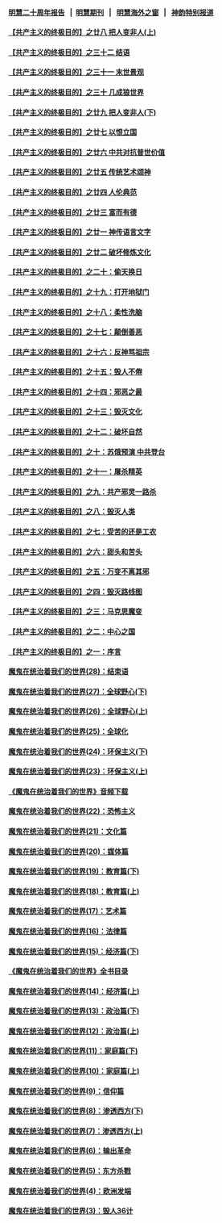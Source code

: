 #### [明慧二十周年报告](https://github.com/gfw-breaker/mh-reports/blob/master/README.md?t=07210620) &nbsp;&nbsp;|&nbsp;&nbsp;[明慧期刊](https://github.com/gfw-breaker/mh-qikan) &nbsp;&nbsp;|&nbsp;&nbsp; [明慧海外之窗](https://github.com/gfw-breaker/mh-news/blob/master/README.md?t=07210620) &nbsp;&nbsp;|&nbsp;&nbsp; [神韵特别报道](https://github.com/gfw-breaker/mh-news/blob/master/shenyun.md?t=07210620) 

#### [【共产主义的终极目的】之廿八 把人变非人(上)](../pages/nsc422/n11340492.md?t=07210620) 

#### [【共产主义的终极目的】之三十二 结语](../pages/nsc422/n11360535.md?t=07210620) 

#### [【共产主义的终极目的】之三十一 末世景观](../pages/nsc422/n11351129.md?t=07210620) 

#### [【共产主义的终极目的】之三十 几成狼世界](../pages/nsc422/n11348280.md?t=07210620) 

#### [【共产主义的终极目的】之廿九 把人变非人(下)](../pages/nsc422/n11344140.md?t=07210620) 

#### [【共产主义的终极目的】之廿七 以恨立国](../pages/nsc422/n11336944.md?t=07210620) 

#### [【共产主义的终极目的】之廿六 中共对抗普世价值](../pages/nsc422/n11324785.md?t=07210620) 

#### [【共产主义的终极目的】之廿五 传统艺术颂神](../pages/nsc422/n11296396.md?t=07210620) 

#### [【共产主义的终极目的】之廿四 人伦典范](../pages/nsc422/n11296397.md?t=07210620) 

#### [【共产主义的终极目的】之廿三 富而有德](../pages/nsc422/n11283598.md?t=07210620) 

#### [【共产主义的终极目的】之廿一 神传语言文字](../pages/nsc422/n11263265.md?t=07210620) 

#### [【共产主义的终极目的】之廿二 破坏修炼文化](../pages/nsc422/n11245728.md?t=07210620) 

#### [【共产主义的终极目的】之二十：偷天换日](../pages/nsc422/n11238846.md?t=07210620) 

#### [【共产主义的终极目的】之十九：打开地狱门](../pages/nsc422/n11206376.md?t=07210620) 

#### [【共产主义的终极目的】之十八：柔性洗脑](../pages/nsc422/n11199994.md?t=07210620) 

#### [【共产主义的终极目的】之十七：颠倒善恶](../pages/nsc422/n11179782.md?t=07210620) 

#### [【共产主义的终极目的】之十六：反神骂祖宗](../pages/nsc422/n11166798.md?t=07210620) 

#### [【共产主义的终极目的】之十五：毁人不倦](../pages/nsc422/n11166792.md?t=07210620) 

#### [【共产主义的终极目的】之十四：邪恶之最](../pages/nsc422/n11150249.md?t=07210620) 

#### [【共产主义的终极目的】之十三：毁灭文化](../pages/nsc422/n11135227.md?t=07210620) 

#### [【共产主义的终极目的】之十二：破坏自然](../pages/nsc422/n11135214.md?t=07210620) 

#### [【共产主义的终极目的】之十：苏俄预演 中共登台](../pages/nsc422/n11118424.md?t=07210620) 

#### [【共产主义的终极目的】之十一：屠杀精英](../pages/nsc422/n11118442.md?t=07210620) 

#### [【共产主义的终极目的】之九：共产邪灵一路杀](../pages/nsc422/n11114139.md?t=07210620) 

#### [【共产主义的终极目的】之八：毁灭人类](../pages/nsc422/n11108503.md?t=07210620) 

#### [【共产主义的终极目的】之七：受苦的还是工农](../pages/nsc422/n11101809.md?t=07210620) 

#### [【共产主义的终极目的】之六：甜头和苦头](../pages/nsc422/n11096971.md?t=07210620) 

#### [【共产主义的终极目的】之五：万变不离其邪](../pages/nsc422/n11091285.md?t=07210620) 

#### [【共产主义的终极目的】之四：毁灭路线图](../pages/nsc422/n11086284.md?t=07210620) 

#### [【共产主义的终极目的】之三：马克思魔变](../pages/nsc422/n11061941.md?t=07210620) 

#### [【共产主义的终极目的】之二：中心之国](../pages/nsc422/n11047728.md?t=07210620) 

#### [【共产主义的终极目的】之一：序言](../pages/nsc422/n11086077.md?t=07210620) 

#### [魔鬼在统治着我们的世界(28)：结束语](../pages/nsc422/n10936246.md?t=07210620) 

#### [魔鬼在统治着我们的世界(27)：全球野心(下)](../pages/nsc422/n10928319.md?t=07210620) 

#### [魔鬼在统治着我们的世界(26)：全球野心(上)](../pages/nsc422/n10900318.md?t=07210620) 

#### [魔鬼在统治着我们的世界(25)：全球化](../pages/nsc422/n10788205.md?t=07210620) 

#### [魔鬼在统治着我们的世界(24)：环保主义(下)](../pages/nsc422/n10695307.md?t=07210620) 

#### [魔鬼在统治着我们的世界(23)：环保主义(上)](../pages/nsc422/n10688613.md?t=07210620) 

#### [《魔鬼在统治着我们的世界》音频下载](../pages/nsc422/n10635553.md?t=07210620) 

#### [魔鬼在统治着我们的世界(22)：恐怖主义](../pages/nsc422/n10614727.md?t=07210620) 

#### [魔鬼在统治着我们的世界(21)：文化篇](../pages/nsc422/n10597706.md?t=07210620) 

#### [魔鬼在统治着我们的世界(20)：媒体篇](../pages/nsc422/n10586579.md?t=07210620) 

#### [魔鬼在统治着我们的世界(19)：教育篇(下)](../pages/nsc422/n10564808.md?t=07210620) 

#### [魔鬼在统治着我们的世界(18)：教育篇(上)](../pages/nsc422/n10526970.md?t=07210620) 

#### [魔鬼在统治着我们的世界(17)：艺术篇](../pages/nsc422/n10499093.md?t=07210620) 

#### [魔鬼在统治着我们的世界(16)：法律篇](../pages/nsc422/n10485969.md?t=07210620) 

#### [魔鬼在统治着我们的世界(15)：经济篇(下)](../pages/nsc422/n10469975.md?t=07210620) 

#### [《魔鬼在统治着我们的世界》全书目录](../pages/nsc422/n10464261.md?t=07210620) 

#### [魔鬼在统治着我们的世界(14)：经济篇(上)](../pages/nsc422/n10457370.md?t=07210620) 

#### [魔鬼在统治着我们的世界(13)：政治篇(下)](../pages/nsc422/n10448270.md?t=07210620) 

#### [魔鬼在统治着我们的世界(12)：政治篇(上)](../pages/nsc422/n10444576.md?t=07210620) 

#### [魔鬼在统治着我们的世界(11)：家庭篇(下)](../pages/nsc422/n10440961.md?t=07210620) 

#### [魔鬼在统治着我们的世界(10)：家庭篇(上)](../pages/nsc422/n10435448.md?t=07210620) 

#### [魔鬼在统治着我们的世界(9)：信仰篇](../pages/nsc422/n10432159.md?t=07210620) 

#### [魔鬼在统治着我们的世界(8)：渗透西方(下)](../pages/nsc422/n10429603.md?t=07210620) 

#### [魔鬼在统治着我们的世界(7)：渗透西方(上)](../pages/nsc422/n10426013.md?t=07210620) 

#### [魔鬼在统治着我们的世界(6)：输出革命](../pages/nsc422/n10421536.md?t=07210620) 

#### [魔鬼在统治着我们的世界(5)：东方杀戮](../pages/nsc422/n10417707.md?t=07210620) 

#### [魔鬼在统治着我们的世界(4)：欧洲发端](../pages/nsc422/n10414890.md?t=07210620) 

#### [魔鬼在统治着我们的世界(3)：毁人36计](../pages/nsc422/n10411583.md?t=07210620) 

